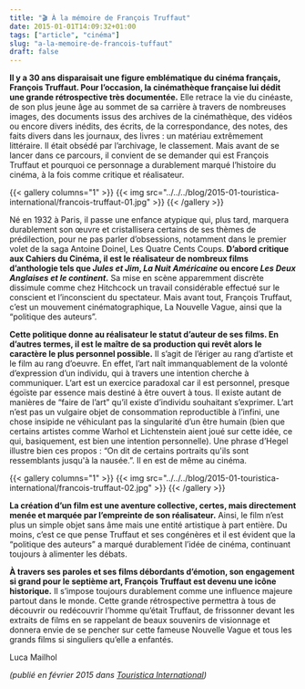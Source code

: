 ```yaml
---
title: "🎬 À la mémoire de François Truffaut"
date: 2015-01-01T14:09:32+01:00
tags: ["article", "cinéma"]
slug: "a-la-memoire-de-francois-tuffaut"
draft: false
---
```


**Il y a 30 ans disparaisait une figure emblématique du cinéma français, François Truffaut. Pour l’occasion, la cinémathèque française lui dédit une grande rétrospective très documentée.** Elle retrace la vie du cinéaste, de son plus jeune âge au sommet de sa carrière à travers de nombreuses images, des documents issus des archives de la cinémathèque, des vidéos ou encore divers inédits, des écrits, de la correspondance, des notes, des faits divers dans les journaux, des livres : un matériau extrêmement littéraire. Il était obsédé par l’archivage, le classement. Mais avant de se lancer dans ce parcours, il convient de se demander qui est François Truffaut et pourquoi ce personnage a durablement marqué l’histoire du cinéma, à la fois comme critique et réalisateur.

{{< gallery columns="1" >}}
  {{< img src="../../../blog/2015-01-touristica-international/francois-truffaut-01.jpg" >}}
{{< /gallery >}}

Né en 1932 à Paris, il passe une enfance atypique qui, plus tard, marquera durablement son œuvre et cristallisera certains de ses thèmes de prédilection, pour ne pas parler d’obsessions, notamment dans le premier volet de la saga Antoine Doinel, Les Quatre Cents Coups. **D’abord critique aux Cahiers du Cinéma, il est le réalisateur de nombreux films d’anthologie tels que *Jules et Jim*, *La Nuit Américaine* ou encore *Les Deux Anglaises et le continent*.** Sa mise en scène apparemment discrète dissimule comme chez Hitchcock un travail considérable effectué sur le conscient et l’inconscient du spectateur. Mais avant tout, François Truffaut, c’est un mouvement cinématographique, La Nouvelle Vague, ainsi que la “politique des auteurs”.

**Cette politique donne au réalisateur le statut d’auteur de ses films. En d’autres termes, il est le maître de sa production qui revêt alors le caractère le plus personnel possible.** Il s’agit de l’ériger au rang d’artiste et le film au rang d’oeuvre. En effet, l’art naît immanquablement de la volonté d’expression d’un individu, qui à travers une intention cherche à communiquer. L’art est un exercice paradoxal car il est personnel, presque égoïste par essence mais destiné à être ouvert à tous. Il existe autant de manières de “faire de l’art” qu’il existe d’individu souhaitant s’exprimer. L’art n’est pas un vulgaire objet de consommation reproductible à l’infini, une chose insipide ne véhiculant pas la singularité d’un être humain (bien que certains artistes comme Warhol et Lichtenstein aient joué sur cette idée, ce qui, basiquement, est bien une intention personnelle). Une phrase d’Hegel illustre bien ces propos : “On dit de certains portraits qu'ils sont ressemblants jusqu'à la nausée.”. Il en est de même au cinéma.

{{< gallery columns="1" >}}
  {{< img src="../../../blog/2015-01-touristica-international/francois-truffaut-02.jpg" >}}
{{< /gallery >}}

**La création d’un film est une aventure collective, certes, mais directement menée et marquée par l’empreinte de son réalisateur.** Ainsi, le film n’est plus un simple objet sans âme mais une entité artistique à part entière. Du moins, c’est ce que pense Truffaut et ses congénères et il est évident que la “politique des auteurs” a marqué durablement l’idée de cinéma, continuant toujours à alimenter les débats.

**À travers ses paroles et ses films débordants d’émotion, son engagement si grand pour le septième art, François Truffaut est devenu une icône historique.** Il s’impose toujours durablement comme une influence majeure partout dans le monde. Cette grande rétrospective permettra à tous de découvrir ou redécouvrir l’homme qu’était Truffaut, de frissonner devant les extraits de films en se rappelant de beaux souvenirs de visionnage et donnera envie de se pencher sur cette fameuse Nouvelle Vague et tous les grands films si singuliers qu’elle a enfantés.

Luca Mailhol

*(publié en février 2015 dans [Touristica International](https://en.calameo.com/read/000722691acb5c6849a35))*
